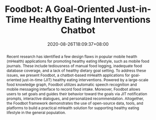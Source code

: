 ---
# Documentation: https://sourcethemes.com/academic/docs/managing-content/

title: "Foodbot: A Goal-Oriented Just-in-Time Healthy Eating Interventions Chatbot"
authors: ["Philips Kokoh Prasetyo", "Palakorn Achananuparp", "Ee-Peng Lim"]
date: 2020-08-26T18:09:37+08:00
doi: ""
publishDate: 2020-08-26T18:09:37+08:00
publication_types: ["1"]
abstract: "Recent research has identified a few design flaws in popular mobile health (mHealth) applications for promoting healthy eating lifestyle, such as mobile food journals. These include tediousness of manual food logging, inadequate food database coverage, and a lack of healthy dietary goal setting. To address these issues, we present Foodbot, a chatbot-based mHealth applications for goal-oriented just-in-time (JIT) healthy eating interventions. Powered by a large-scale food knowledge graph, Foodbot utilizes automatic speech recognition and mobile messaging interface to record food intake. Moreover, Foodbot allows users to set goals and guides their behavior toward the goals via JIT notification prompts, interactive dialogues, and personalized recommendation. Altogether, the Foodbot framework demonstrates the use of open-source data, tools, and platforms to build a practical mHealth solution for supporting healthy eating lifestyle in the general population."
tags: []
categories: []
featured: false
url_pdf:
url_preprint: 
url_code: 
url_dataset:
url_poster:
url_project: 
url_slides:
url_source:
url_video:
projects: []
slides: ""
---